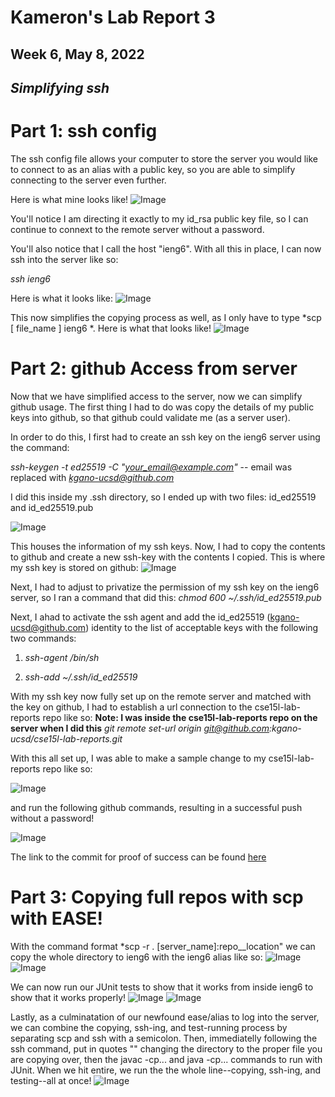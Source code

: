 # Kameron's Lab Report 3
## Week 6, May 8, 2022
## ***Simplifying ssh***

# **Part 1: ssh config**

The ssh config file allows your computer to store the server you would like to connect to as an alias with a public key, so you are able to simplify connecting to the server even further.

Here is what mine looks like!
![Image](contentsWithConfig.png)

You'll notice I am directing it exactly to my id_rsa public key file, so I can continue to connext to the remote server without a password.
 
 You'll also notice that I call the host "ieng6". With all this in place, I can now ssh into the server like so:

 *ssh ieng6*

 Here is what it looks like:
![Image](SucciENG6.png)

 This now simplifies the copying process as well, as I only have to type *scp [ file_name ] ieng6 *. Here is what that looks like!
![Image](copyWithAlias.png)

# **Part 2: github Access from server**
Now that we have simplified access to the server, now we can simplify github usage. The first thing I had to do was copy the details of my public keys into github, so that github could validate me (as a server user).

In order to do this, I first had to create an ssh key on the ieng6 server using the command:

*ssh-keygen -t ed25519 -C "your_email@example.com"* -- email was replaced with *kgano-ucsd@github.com*

I did this inside my .ssh directory, so I ended up with two files: id_ed25519 and id_ed25519.pub

![Image](pubKeyServerLoc.png)

This houses the information of my ssh keys. Now, I had to copy the contents to github and create a new ssh-key with the contents I copied.
This is where my ssh key is stored on github: 
![Image](githubSSHkey.png)

Next, I had to adjust to privatize the permission of my ssh key on the ieng6 server, so I ran a command that did this:
*chmod 600 ~/.ssh/id_ed25519.pub*

Next, I ahad to activate the ssh agent and add the id_ed25519 (kgano-ucsd@github.com) identity to the list of acceptable keys with the following two commands:
1. *ssh-agent /bin/sh*

2. *ssh-add ~/.ssh/id_ed25519*

With my ssh key now fully set up on the remote server and matched with the key on github, I had to establish a url connection to the cse15l-lab-reports repo like so:
**Note: I was inside the cse15l-lab-reports repo on the server when I did this**
*git remote set-url origin git@github.com:kgano-ucsd/cse15l-lab-reports.git*

With this all set up, I was able to make a sample change to my cse15l-lab-reports repo like so:
 
![Image](ProofOfChangeB4Commit.png)

and run the following github commands, resulting in a successful push without a password!

![Image](pushcse51l.png)

The link to the commit for proof of success can be found [here](https://github.com/kgano-ucsd/cse15l-lab-reports/commit/15b371757a04d5be345c91bdd55ebda7e5199411)

# **Part 3: Copying full repos with scp with EASE!**

With the command format *scp -r . [server_name]:repo__location"  we can copy the whole directory to ieng6 with the ieng6 alias like so:
![Image](wholeDirectorySCP.png)
![Image](wholeDirectorySCP2.png)

We can now run our JUnit tests to show that it works from inside ieng6 to show that it works properly!
![Image](SucciENG6.png)
![Image](runningTestsAfterscp-rProof.png)

Lastly, as a culminatation of our newfound ease/alias to log into the server, we can combine the copying, ssh-ing, and test-running process by separating scp and ssh with a semicolon. Then, immediatelly following the ssh command, put in quotes "" changing the directory to the proper file you are copying over, then the javac -cp... and java -cp... commands to run with JUnit. When we hit entire, we run the the whole line--copying, ssh-ing, and testing--all at once!
![Image](RunningAllTestscp-rOneLine.png)
